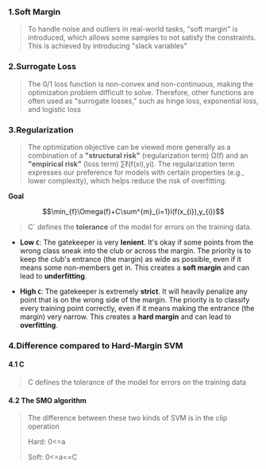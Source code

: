 ### 1.Soft Margin

>To handle noise and outliers in real-world tasks, "soft margin" is introduced, which allows some samples to not satisfy the constraints. This is achieved by introducing "slack variables"

### 2.Surrogate Loss

>The 0/1 loss function is non-convex and non-continuous, making the optimization problem difficult to solve. Therefore, other functions are often used as "surrogate losses," such as hinge loss, exponential loss, and logistic loss

### 3.Regularization

>The optimization objective can be viewed more generally as a combination of a **"structural risk"** (regularization term) Ω(f) and an **"empirical risk"** (loss term) ∑ℓ(f(xi​),yi​). The regularization term expresses our preference for models with certain properties (e.g., lower complexity), which helps reduce the risk of overfitting.

**Goal**

$$\min_{f}\Omega(f)+C\sum^{m}_{i=1}l(f(x_{i}),y_{i})$$

>C` defines the **tolerance** of the model for errors on the training data.

- **Low `C`**: The gatekeeper is very **lenient**. It's okay if some points from the wrong class sneak into the club or across the margin. The priority is to keep the club's entrance (the margin) as wide as possible, even if it means some non-members get in. This creates a **soft margin** and can lead to **underfitting**.
    
- **High `C`**: The gatekeeper is extremely **strict**. It will heavily penalize any point that is on the wrong side of the margin. The priority is to classify every training point correctly, even if it means making the entrance (the margin) very narrow. This creates a **hard margin** and can lead to **overfitting**.

### 4.Difference compared to Hard-Margin SVM

#### 4.1 C

>C defines the tolerance of the model for errors on the training data

#### 4.2 The SMO algorithm

>The difference between these two kinds of SVM is in the clip operation
>
>Hard: 0<=a
>
>Soft: 0<=a<=C

